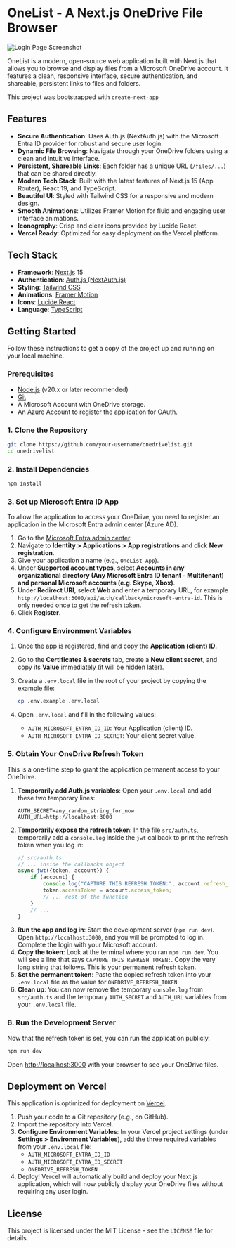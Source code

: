 # OneList - A Next.js OneDrive File Browser

![Login Page Screenshot](https://i.imgur.com/your-screenshot-url.png) <!-- Placeholder: Replace with an actual screenshot -->

OneList is a modern, open-source web application built with Next.js that allows you to browse and display files from a Microsoft OneDrive account. It features a clean, responsive interface, secure authentication, and shareable, persistent links to files and folders.

This project was bootstrapped with `create-next-app` 

## Features

- **Secure Authentication**: Uses Auth.js (NextAuth.js) with the Microsoft Entra ID provider for robust and secure user login.
- **Dynamic File Browsing**: Navigate through your OneDrive folders using a clean and intuitive interface.
- **Persistent, Shareable Links**: Each folder has a unique URL (`/files/...`) that can be shared directly.
- **Modern Tech Stack**: Built with the latest features of Next.js 15 (App Router), React 19, and TypeScript.
- **Beautiful UI**: Styled with Tailwind CSS for a responsive and modern design.
- **Smooth Animations**: Utilizes Framer Motion for fluid and engaging user interface animations.
- **Iconography**: Crisp and clear icons provided by Lucide React.
- **Vercel Ready**: Optimized for easy deployment on the Vercel platform.

## Tech Stack

- **Framework**: [Next.js](https://nextjs.org/) 15
- **Authentication**: [Auth.js (NextAuth.js)](https://authjs.dev/)
- **Styling**: [Tailwind CSS](https://tailwindcss.com/)
- **Animations**: [Framer Motion](https://www.framer.com/motion/)
- **Icons**: [Lucide React](https://lucide.dev/)
- **Language**: [TypeScript](https://www.typescriptlang.org/)

## Getting Started

Follow these instructions to get a copy of the project up and running on your local machine.

### Prerequisites

- [Node.js](https://nodejs.org/) (v20.x or later recommended)
- [Git](https://git-scm.com/)
- A Microsoft Account with OneDrive storage.
- An Azure Account to register the application for OAuth.

### 1. Clone the Repository

```bash
git clone https://github.com/your-username/onedrivelist.git
cd onedrivelist
```

### 2. Install Dependencies

```bash
npm install
```

### 3. Set up Microsoft Entra ID App

To allow the application to access your OneDrive, you need to register an application in the Microsoft Entra admin center (Azure AD).

1.  Go to the [Microsoft Entra admin center](https://entra.microsoft.com/).
2.  Navigate to **Identity > Applications > App registrations** and click **New registration**.
3.  Give your application a name (e.g., `OneList App`).
4.  Under **Supported account types**, select **Accounts in any organizational directory (Any Microsoft Entra ID tenant - Multitenant) and personal Microsoft accounts (e.g. Skype, Xbox)**.
5.  Under **Redirect URI**, select **Web** and enter a temporary URL, for example `http://localhost:3000/api/auth/callback/microsoft-entra-id`. This is only needed once to get the refresh token.
6.  Click **Register**.

### 4. Configure Environment Variables

1.  Once the app is registered, find and copy the **Application (client) ID**.
2.  Go to the **Certificates & secrets** tab, create a **New client secret**, and copy its **Value** immediately (it will be hidden later).
3.  Create a `.env.local` file in the root of your project by copying the example file:

    ```bash
    cp .env.example .env.local
    ```

4.  Open `.env.local` and fill in the following values:
    - `AUTH_MICROSOFT_ENTRA_ID_ID`: Your Application (client) ID.
    - `AUTH_MICROSOFT_ENTRA_ID_SECRET`: Your client secret value.

### 5. Obtain Your OneDrive Refresh Token

This is a one-time step to grant the application permanent access to your OneDrive.

1.  **Temporarily add Auth.js variables**: Open your `.env.local` and add these two temporary lines:
    ```
    AUTH_SECRET=any_random_string_for_now
    AUTH_URL=http://localhost:3000
    ```
2.  **Temporarily expose the refresh token**: In the file `src/auth.ts`, temporarily add a `console.log` inside the `jwt` callback to print the refresh token when you log in:
    ```typescript
    // src/auth.ts
    // ... inside the callbacks object
    async jwt({token, account}) {
        if (account) {
            console.log("CAPTURE THIS REFRESH TOKEN:", account.refresh_token);
            token.accessToken = account.access_token;
            // ... rest of the function
        }
        // ...
    }
    ```
3.  **Run the app and log in**: Start the development server (`npm run dev`). Open `http://localhost:3000`, and you will be prompted to log in. Complete the login with your Microsoft account.
4.  **Copy the token**: Look at the terminal where you ran `npm run dev`. You will see a line that says `CAPTURE THIS REFRESH TOKEN:`. Copy the very long string that follows. This is your permanent refresh token.
5.  **Set the permanent token**: Paste the copied refresh token into your `.env.local` file as the value for `ONEDRIVE_REFRESH_TOKEN`.
6.  **Clean up**: You can now remove the temporary `console.log` from `src/auth.ts` and the temporary `AUTH_SECRET` and `AUTH_URL` variables from your `.env.local` file.

### 6. Run the Development Server

Now that the refresh token is set, you can run the application publicly.

```bash
npm run dev
```

Open [http://localhost:3000](http://localhost:3000) with your browser to see your OneDrive files.

## Deployment on Vercel

This application is optimized for deployment on [Vercel](https://vercel.com/).

1.  Push your code to a Git repository (e.g., on GitHub).
2.  Import the repository into Vercel.
3.  **Configure Environment Variables**: In your Vercel project settings (under **Settings > Environment Variables**), add the three required variables from your `.env.local` file:
    - `AUTH_MICROSOFT_ENTRA_ID_ID`
    - `AUTH_MICROSOFT_ENTRA_ID_SECRET`
    - `ONEDRIVE_REFRESH_TOKEN`
4.  Deploy! Vercel will automatically build and deploy your Next.js application, which will now publicly display your OneDrive files without requiring any user login.

## License

This project is licensed under the MIT License - see the `LICENSE` file for details.